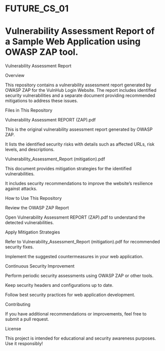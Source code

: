 # FUTURE_CS_01
# Vulnerability Assessment Report of a Sample Web Application using OWASP ZAP tool.

Vulnerability Assessment Report

Overview

This repository contains a vulnerability assessment report generated by OWASP ZAP for the VulnHub Login Website. The report includes identified security vulnerabilities and a separate document providing recommended mitigations to address these issues.

Files in This Repository

Vulnerability Assessment REPORT (ZAP).pdf

This is the original vulnerability assessment report generated by OWASP ZAP.

It lists the identified security risks with details such as affected URLs, risk levels, and descriptions.

Vulnerability_Assessment_Report (mitigation).pdf

This document provides mitigation strategies for the identified vulnerabilities.

It includes security recommendations to improve the website’s resilience against attacks.

How to Use This Repository

Review the OWASP ZAP Report

Open Vulnerability Assessment REPORT (ZAP).pdf to understand the detected vulnerabilities.

Apply Mitigation Strategies

Refer to Vulnerability_Assessment_Report (mitigation).pdf for recommended security fixes.

Implement the suggested countermeasures in your web application.

Continuous Security Improvement

Perform periodic security assessments using OWASP ZAP or other tools.

Keep security headers and configurations up to date.

Follow best security practices for web application development.

Contributing

If you have additional recommendations or improvements, feel free to submit a pull request.

License

This project is intended for educational and security awareness purposes. Use it responsibly!

